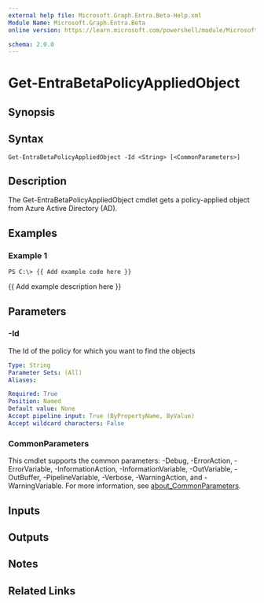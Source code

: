 ```yaml
---
external help file: Microsoft.Graph.Entra.Beta-Help.xml
Module Name: Microsoft.Graph.Entra.Beta
online version: https://learn.microsoft.com/powershell/module/Microsoft.Graph.Entra.Beta/Get-EntraBetaPolicyAppliedObject

schema: 2.0.0
---
```


# Get-EntraBetaPolicyAppliedObject

## Synopsis

## Syntax

```
Get-EntraBetaPolicyAppliedObject -Id <String> [<CommonParameters>]
```

## Description
The Get-EntraBetaPolicyAppliedObject cmdlet gets a policy-applied object from Azure Active Directory (AD).

## Examples

### Example 1
```
PS C:\> {{ Add example code here }}
```

{{ Add example description here }}

## Parameters



### -Id
The Id of the policy for which you want to find the objects

```yaml
Type: String
Parameter Sets: (All)
Aliases:

Required: True
Position: Named
Default value: None
Accept pipeline input: True (ByPropertyName, ByValue)
Accept wildcard characters: False
```

### CommonParameters
This cmdlet supports the common parameters: -Debug, -ErrorAction, -ErrorVariable, -InformationAction, -InformationVariable, -OutVariable, -OutBuffer, -PipelineVariable, -Verbose, -WarningAction, and -WarningVariable. For more information, see [about_CommonParameters](https://go.microsoft.com/fwlink/?LinkID=113216).

## Inputs

## Outputs

## Notes

## Related Links
